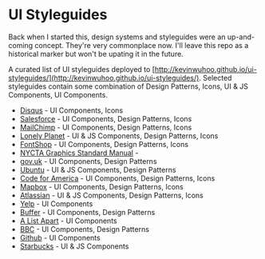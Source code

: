 # UI Styleguides

Back when I started this, design systems and styleguides were an up-and-coming concept. They're very commonplace now. I'll leave this repo as a historical marker but won't be upating it in the future.

A curated list of UI styleguides deployed to [http://kevinwuhoo.github.io/ui-styleguides/](http://kevinwuhoo.github.io/ui-styleguides/). Selected styleguides contain some combination of Design Patterns, Icons, UI & JS Components, UI Components.

* [Disqus](https://disqus.com/pages/style-guide/) - UI Components, Icons
* [Salesforce](http://sfdc-styleguide.herokuapp.com/) - UI Components, Design Patterns, Icons
* [MailChimp](http://ux.mailchimp.com/patterns) - UI Components, Design Patterns, Icons
* [Lonely Planet](http://rizzo.lonelyplanet.com/styleguide/design-elements/colours) - UI & JS Components, Design Patterns, Icons
* [FontShop](https://www.fontshop.com/styleguide/globals) - UI Components, Design Patterns, Icons
* [NYCTA Graphics Standard Manual](http://thestandardsmanual.com/) - 
* [gov.uk](http://govuk-elements.herokuapp.com/) - UI Components, Design Patterns
* [Ubuntu](https://design.ubuntu.com/) - UI & JS Components, Design Patterns
* [Code for America](http://style.codeforamerica.org/) - UI Components, Design Patterns, Icons
* [Mapbox](https://www.mapbox.com/base/) - UI Components, Design Patterns, Icons
* [Atlassian](https://design.atlassian.com/2.1/product/) - UI & JS Components, Design Patterns, Icons
* [Yelp](http://www.yelp.com/styleguide) - UI Components
* [Buffer](https://bufferapp.com/style-guide) - UI Components, Design Patterns
* [A List Apart](http://patterns.alistapart.com/) - UI Components
* [BBC](http://www.bbc.co.uk/gel) - UI Components, Design Patterns
* [Github](http://primercss.io/) - UI Components
* [Starbucks](http://www.starbucks.com/static/reference/styleguide/) - UI & JS Components

